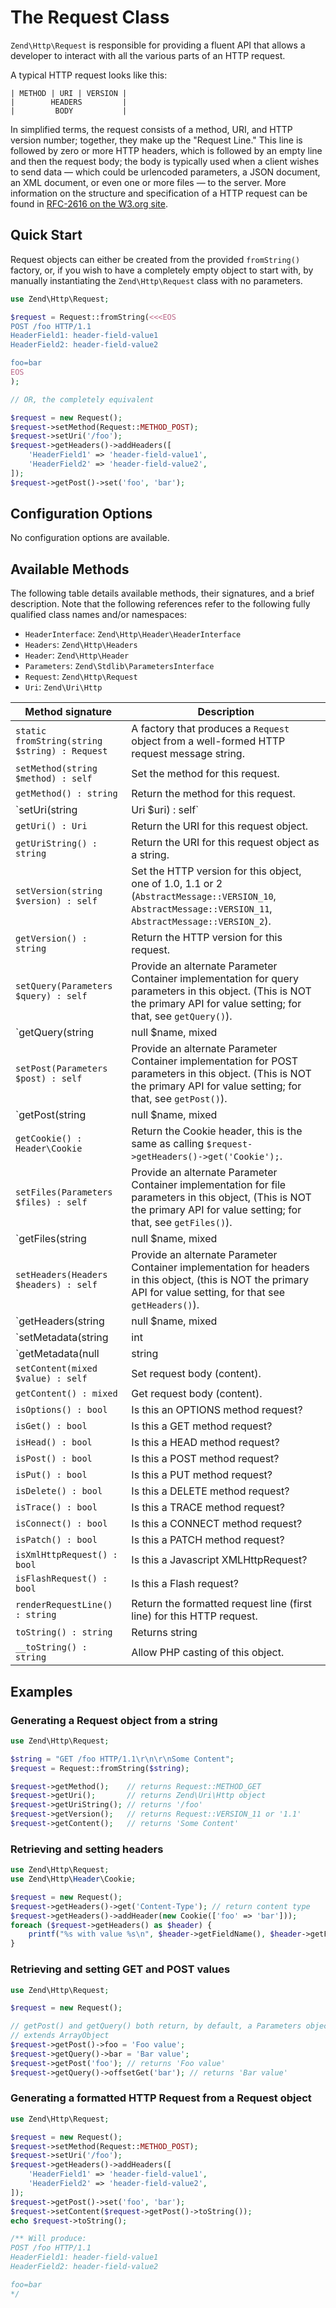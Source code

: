 # The Request Class

`Zend\Http\Request` is responsible for providing a fluent API that allows a
developer to interact with all the various parts of an HTTP request.

A typical HTTP request looks like this:

```text
| METHOD | URI | VERSION |
|        HEADERS         |
|         BODY           |
```

In simplified terms, the request consists of a method, URI, and HTTP version
number; together, they make up the "Request Line." This line is followed by zero
or more HTTP headers, which is followed by an empty line and then the request
body; the body is typically used when a client wishes to send data &mdash; which
could be urlencoded parameters, a JSON document, an XML document, or even one or
more files &mdash; to the server.  More information on the structure and
specification of a HTTP request can be found in
[RFC-2616 on the W3.org site](http://www.w3.org/Protocols/rfc2616/rfc2616-sec5.html).

## Quick Start

Request objects can either be created from the provided `fromString()` factory,
or, if you wish to have a completely empty object to start with, by
manually instantiating the `Zend\Http\Request` class with no parameters.

```php
use Zend\Http\Request;

$request = Request::fromString(<<<EOS
POST /foo HTTP/1.1
HeaderField1: header-field-value1
HeaderField2: header-field-value2

foo=bar
EOS
);

// OR, the completely equivalent

$request = new Request();
$request->setMethod(Request::METHOD_POST);
$request->setUri('/foo');
$request->getHeaders()->addHeaders([
    'HeaderField1' => 'header-field-value1',
    'HeaderField2' => 'header-field-value2',
]);
$request->getPost()->set('foo', 'bar');
```

## Configuration Options

No configuration options are available.

## Available Methods

The following table details available methods, their signatures, and a brief
description. Note that the following references refer to the following
fully qualified class names and/or namespaces:

- `HeaderInterface`: `Zend\Http\Header\HeaderInterface`
- `Headers`: `Zend\Http\Headers`
- `Header`: `Zend\Http\Header`
- `Parameters`: `Zend\Stdlib\ParametersInterface`
- `Request`: `Zend\Http\Request`
- `Uri`: `Zend\Uri\Http`

Method signature                                                            | Description
--------------------------------------------------------------------------- | -----------
`static fromString(string $string) : Request`                               | A factory that produces a `Request` object from a well-formed HTTP request message string.
`setMethod(string $method) : self`                                          | Set the method for this request.
`getMethod() : string`                                                      | Return the method for this request.
`setUri(string|Uri $uri) : self`                                            | Set the URI/URL for this request; this can be a string or an instance of `Zend\Uri\Http`.
`getUri() : Uri`                                                            | Return the URI for this request object.
`getUriString() : string`                                                   | Return the URI for this request object as a string.
`setVersion(string $version) : self`                                        | Set the HTTP version for this object, one of 1.0, 1.1 or 2 (`AbstractMessage::VERSION_10`, `AbstractMessage::VERSION_11`, `AbstractMessage::VERSION_2`).
`getVersion() : string`                                                     | Return the HTTP version for this request.
`setQuery(Parameters $query) : self`                                        | Provide an alternate Parameter Container implementation for query parameters in this object. (This is NOT the primary API for value setting; for that, see `getQuery()`).
`getQuery(string|null $name, mixed|null $default) : null|string|Parameters` | Return the parameter container responsible for query parameters or a single query parameter based on `$name`.
`setPost(Parameters $post) : self`                                          | Provide an alternate Parameter Container implementation for POST parameters in this object. (This is NOT the primary API for value setting; for that, see `getPost()`).
`getPost(string|null $name, mixed|null $default) : null|string|Parameters`  | Return the parameter container responsible for POST parameters or a single POST parameter, based on `$name`.
`getCookie() : Header\Cookie`                                               | Return the Cookie header, this is the same as calling `$request->getHeaders()->get('Cookie');`.
`setFiles(Parameters $files) : self`                                        | Provide an alternate Parameter Container implementation for file parameters in this object, (This is NOT the primary API for value setting; for that, see `getFiles()`).
`getFiles(string|null $name, mixed|null $default) : null|string|Parameters` | Return the parameter container responsible for file parameters or a single file parameter, based on `$name`.
`setHeaders(Headers $headers) : self`                                       | Provide an alternate Parameter Container implementation for headers in this object, (this is NOT the primary API for value setting, for that see `getHeaders()`).
`getHeaders(string|null $name, mixed|null $default) : mixed`                | Return the container responsible for storing HTTP headers. This container exposes the primary API for manipulating headers set in the HTTP request. See the section on [Headers](headers.md) for more information. Return value is based on `$name`; `null` returns `Headers`, while a matched header returns a `Header\HeaderInterface` implementation for single-value headers or an `ArrayIterator` for multi-value headers.
`setMetadata(string|int|array|Traversable $spec, mixed $value) : self`      | Set message metadata.  Non-destructive setting of message metadata; always adds to the metadata, never overwrites the entire metadata container.
`getMetadata(null|string|int $key, null|mixed $default) : mixed`            | Retrieve all metadata or a single metadatum as specified by key.
`setContent(mixed $value) : self`                                           | Set request body (content).
`getContent() : mixed`                                                      | Get request body (content).
`isOptions() : bool`                                                        | Is this an OPTIONS method request?
`isGet() : bool`                                                            | Is this a GET method request?
`isHead() : bool`                                                           | Is this a HEAD method request?
`isPost() : bool`                                                           | Is this a POST method request?
`isPut() : bool`                                                            | Is this a PUT method request?
`isDelete() : bool`                                                         | Is this a DELETE method request?
`isTrace() : bool`                                                          | Is this a TRACE method request?
`isConnect() : bool`                                                        | Is this a CONNECT method request?
`isPatch() : bool`                                                          | Is this a PATCH method request?
`isXmlHttpRequest() : bool`                                                 | Is this a Javascript XMLHttpRequest?
`isFlashRequest() : bool`                                                   | Is this a Flash request?
`renderRequestLine() : string`                                              | Return the formatted request line (first line) for this HTTP request.
`toString() : string`                                                       | Returns string
`__toString() : string`                                                     | Allow PHP casting of this object.

## Examples

### Generating a Request object from a string

```php
use Zend\Http\Request;

$string = "GET /foo HTTP/1.1\r\n\r\nSome Content";
$request = Request::fromString($string);

$request->getMethod();    // returns Request::METHOD_GET
$request->getUri();       // returns Zend\Uri\Http object
$request->getUriString(); // returns '/foo'
$request->getVersion();   // returns Request::VERSION_11 or '1.1'
$request->getContent();   // returns 'Some Content'
```

### Retrieving and setting headers

```php
use Zend\Http\Request;
use Zend\Http\Header\Cookie;

$request = new Request();
$request->getHeaders()->get('Content-Type'); // return content type
$request->getHeaders()->addHeader(new Cookie(['foo' => 'bar']));
foreach ($request->getHeaders() as $header) {
    printf("%s with value %s\n", $header->getFieldName(), $header->getFieldValue());
}
```

### Retrieving and setting GET and POST values

```php
use Zend\Http\Request;

$request = new Request();

// getPost() and getQuery() both return, by default, a Parameters object, which
// extends ArrayObject
$request->getPost()->foo = 'Foo value';
$request->getQuery()->bar = 'Bar value';
$request->getPost('foo'); // returns 'Foo value'
$request->getQuery()->offsetGet('bar'); // returns 'Bar value'
```

### Generating a formatted HTTP Request from a Request object

```php
use Zend\Http\Request;

$request = new Request();
$request->setMethod(Request::METHOD_POST);
$request->setUri('/foo');
$request->getHeaders()->addHeaders([
    'HeaderField1' => 'header-field-value1',
    'HeaderField2' => 'header-field-value2',
]);
$request->getPost()->set('foo', 'bar');
$request->setContent($request->getPost()->toString());
echo $request->toString();

/** Will produce:
POST /foo HTTP/1.1
HeaderField1: header-field-value1
HeaderField2: header-field-value2

foo=bar
*/
```
